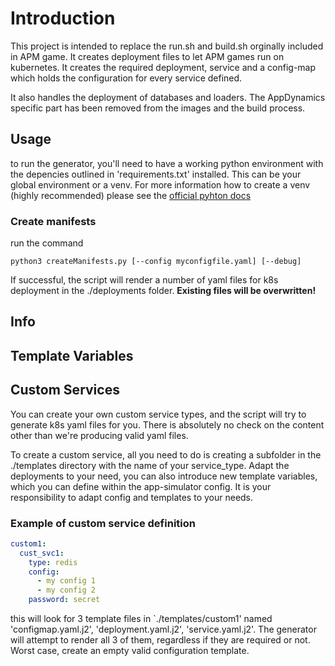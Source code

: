 # Introduction

This project is intended to replace the run.sh and build.sh orginally included in APM game. It creates deployment files to let APM games run on kubernetes. It creates the required deployment, service and a config-map which holds the configuration for every service defined.

It also handles the deployment of databases and loaders. The AppDynamics specific part has been removed from the images and the build process.

## Usage
to run the generator, you'll need to have a working python environment with the depencies outlined in 'requirements.txt' installed. This can be your global environment or a venv. For more information how to create a venv (highly recommended) please see the [official pyhton docs](https://docs.python.org/3/library/venv.html)

### Create manifests
run the command
```shell
python3 createManifests.py [--config myconfigfile.yaml] [--debug]
```

If successful, the script will render a number of yaml files for k8s deployment in the ./deployments folder.
**Existing files will be overwritten!**

## Info

## Template Variables

## Custom Services
You can create your own custom service types, and the script will try to generate k8s yaml files for you. There is absolutely no check on the content other than we're producing valid yaml files.

To create a custom service, all you need to do is creating a subfolder in the ./templates directory with the name of your service_type.
Adapt the deployments to your need, you can also introduce new template variables, which you can define within the app-simulator config. It is your responsibility to adapt config and templates to your needs.

### Example of custom service definition

```yaml
custom1:
  cust_svc1:
    type: redis
    config:
      - my config 1
      - my config 2
    password: secret
```

this will look for 3 template files in `./templates/custom1' named 'configmap.yaml.j2', 'deployment.yaml.j2', 'service.yaml.j2'. The generator will attempt to render all 3 of them, regardless if they are required or not. Worst case, create an empty valid configuration template.
